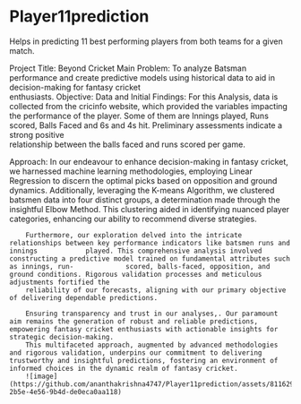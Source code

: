 # Player11prediction
Helps in predicting 11 best performing players from both teams for a given match. 


Project Title:  Beyond Cricket
Main Problem: 
        To analyze Batsman performance and create predictive models using historical data to aid in decision-making for fantasy cricket       
        enthusiasts.
Objective: 
      Data and Initial Findings: 
        For this Analysis, data is collected from the cricinfo website, which provided the variables impacting the performance of the player.            Some of them are Innings played, Runs scored, Balls Faced and 6s and 4s hit. Preliminary assessments indicate a strong positive       
        relationship between the balls faced and runs scored per game. 
        
Approach:
         In our endeavour to enhance decision-making in fantasy cricket, we harnessed machine learning methodologies, employing Linear     
         Regression to discern the optimal picks based on opposition and ground dynamics. Additionally, leveraging the K-means Algorithm, we 
         clustered batsmen data into four distinct groups, a determination made through the insightful Elbow Method. This clustering aided in 
         identifying nuanced player categories, enhancing our ability to recommend diverse strategies.
         
        Furthermore, our exploration delved into the intricate relationships between key performance indicators like batsmen runs and innings            played. This comprehensive analysis involved constructing a predictive model trained on fundamental attributes such as innings, run-             scored, balls-faced, opposition, and ground conditions. Rigorous validation processes and meticulous adjustments fortified the         
        reliability of our forecasts, aligning with our primary objective of delivering dependable predictions.

        Ensuring transparency and trust in our analyses,. Our paramount aim remains the generation of robust and reliable predictions,                   empowering fantasy cricket enthusiasts with actionable insights for strategic decision-making.
        This multifaceted approach, augmented by advanced methodologies and rigorous validation, underpins our commitment to delivering                 trustworthy and insightful predictions, fostering an environment of informed choices in the dynamic realm of fantasy cricket.
        ![image](https://github.com/ananthakrishna4747/Player11prediction/assets/81162907/98ebf6c5-2b5e-4e56-9b4d-de0eca0aa118)
